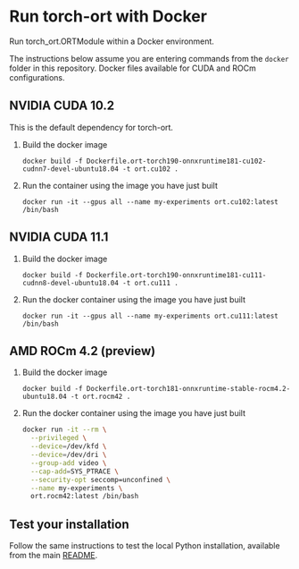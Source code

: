 # Run torch-ort with Docker

Run torch_ort.ORTModule within a Docker environment.

The instructions below assume you are entering commands from the `docker` folder in this repository. Docker files available for CUDA and ROCm configurations.

## NVIDIA CUDA 10.2

This is the default dependency for torch-ort.

1. Build the docker image

    `docker build -f Dockerfile.ort-torch190-onnxruntime181-cu102-cudnn7-devel-ubuntu18.04 -t ort.cu102 .`

2. Run the container using the image you have just built

    `docker run -it --gpus all --name my-experiments ort.cu102:latest /bin/bash`
## NVIDIA CUDA 11.1

1. Build the docker image

    `docker build -f Dockerfile.ort-torch190-onnxruntime181-cu111-cudnn8-devel-ubuntu18.04 -t ort.cu111 .`

2. Run the docker container using the image you have just built

    `docker run -it --gpus all --name my-experiments ort.cu111:latest /bin/bash`

## AMD ROCm 4.2 (preview)

1. Build the docker image

    `docker build -f Dockerfile.ort-torch181-onnxruntime-stable-rocm4.2-ubuntu18.04 -t ort.rocm42 .`

2. Run the docker container using the image you have just built

    ```bash
    docker run -it --rm \
      --privileged \
      --device=/dev/kfd \
      --device=/dev/dri \
      --group-add video \
      --cap-add=SYS_PTRACE \
      --security-opt seccomp=unconfined \
      --name my-experiments \
      ort.rocm42:latest /bin/bash
    ```

## Test your installation

Follow the same instructions to test the local Python installation, available from the main [README](../Readme.md).

